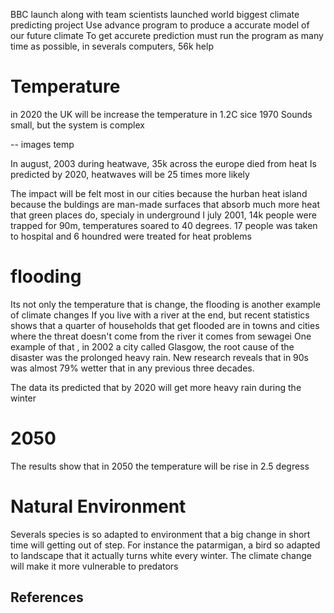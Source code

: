 BBC launch along with team scientists launched world biggest climate predicting project
Use advance program to produce a accurate model of our future climate
To get accurete prediction must run the program as many time as possible, in severals computers, 56k help

# Temperature

in 2020 the UK will be increase the temperature in 1.2C sice 1970
Sounds small, but the system is complex

-- images temp

In august, 2003 during heatwave, 35k across the europe died from heat
Is predicted by 2020, heatwaves will be 25 times more likely

The impact will be felt most in our cities because the hurban heat island because the buldings are man-made surfaces that absorb much more heat that green places do, specialy in underground
I july 2001, 14k people were trapped for 90m, temperatures soared to 40 degrees. 17 people was taken to hospital and 6 houndred were treated for heat problems

# flooding
Its not only the temperature that is change, the flooding is another example of climate changes
If you live with a river at the end, but recent statistics shows that a quarter of households that get flooded are in towns and cities
where the threat doesn't come from the river it comes from sewagei
One example of that , in 2002 a city called Glasgow, the root cause of the disaster was the prolonged heavy rain. New research reveals that in 90s was almost 79% wetter that in any previous three decades.

The data its predicted that by 2020 will get more heavy rain during the winter

# 2050
The results show that in 2050 the temperature will be rise in 2.5 degress

# Natural Environment

Severals species is so adapted to environment that a big change in short time will getting out of step.
For instance the patarmigan, a bird so adapted to landscape that it actually turns white every winter. The climate change will make it more vulnerable to predators 





## References

[1]: https://www.youtube.com/watch?v=Cq1oFhTINXE


